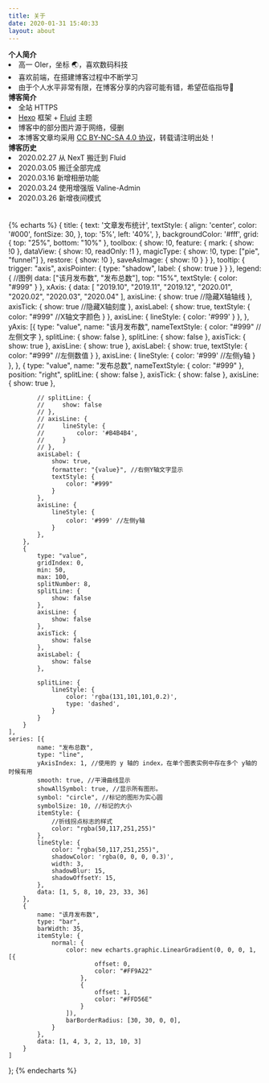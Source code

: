```yaml
---
title: 关于
date: 2020-01-31 15:40:33
layout: about
---
```


<div class="note note-info">
    <strong>个人简介</strong>
    <li>高一 OIer，坐标 🌏，喜欢数码科技</li>
    <li>喜欢前端，在搭建博客过程中不断学习</li>
    <li>由于个人水平非常有限，在博客分享的内容可能有错，希望莅临指导🤝</li>
</div>
<div class="note note-danger">
    <strong>博客简介</strong>
    <li>全站 HTTPS</li>
    <li><a href="https://hexo.io/zh-cn" rel="nofollow">Hexo</a> 框架 + <a href="https://github.com/fluid-dev/hexo-theme-fluid" rel="nofollow">Fluid</a> 主题</li>
    <li>博客中的部分图片源于网络，侵删</li>
    <li>本博客文章均采用 <a href="https://creativecommons.org/licenses/by-nc-sa/4.0/deed.zh" target="_blank" rel="nofollow noopener noopener">CC BY-NC-SA 4.0 协议</a>，转载请注明出处！</li>
</div>
<div class="note note-success">
    <strong>博客历史</strong>
    <li>2020.02.27 从 NexT 搬迁到 Fluid</li>
    <li>2020.03.05 搬迁全部完成</li>
    <li>2020.03.16 新增相册功能</li>
    <li>2020.03.24 使用增强版 Valine-Admin</li>
    <li>2020.03.26 新增夜间模式</li>
</div>
<br><br>
{% echarts %}
{
    title: {
        text: '文章发布统计',
        textStyle: {
            align: 'center',
            color: '#000',
            fontSize: 30,
        },
        top: '5%',
        left: '40%',
    },
    backgroundColor: '#fff',
    grid: {
        top: "25%",
        bottom: "10%"
    },
    toolbox: {
        show: !0,
        feature: {
            mark: {
                show: !0
            },
            dataView: {
                show: !0,
                readOnly: !1
            },
            magicType: {
                show: !0,
                type: ["pie", "funnel"]
            },
            restore: {
                show: !0
            },
            saveAsImage: {
                show: !0
            }
        }
    },
    tooltip: {
        trigger: "axis",
        axisPointer: {
            type: "shadow",
            label: {
                show: true
            }
        }
    },
    legend: { //图例
        data: ["该月发布数", "发布总数"],
        top: "15%",
        textStyle: {
            color: "#999"
        }
    },
    xAxis: {
        data: [
            "2019.10",
            "2019.11",
            "2019.12",
            "2020.01",
            "2020.02",
            "2020.03",
            "2020.04"
        ],
        axisLine: {
            show: true //隐藏X轴轴线
        },
        axisTick: {
            show: true //隐藏X轴刻度
        },
        axisLabel: {
            show: true,
            textStyle: {
                color: "#999" //X轴文字颜色
            }
        },
        axisLine: {
            lineStyle: {
                color: '#999'
            }
        },
    },
    yAxis: [{
            type: "value",
            name: "该月发布数",
            nameTextStyle: {
                color: "#999" //左侧文字
            },
            splitLine: {
                show: false
            },
            splitLine: {
                show: false
            },
            axisTick: {
                show: true
            },
            axisLine: {
                show: true
            },
            axisLabel: {
                show: true,
                textStyle: {
                    color: "#999" //左侧数值
                }
            },
            axisLine: {
                lineStyle: {
                    color: '#999' //左侧y轴
                }
            },
        },
        {
            type: "value",
            name: "发布总数",
            nameTextStyle: {
                color: "#999"
            },
            position: "right",
            splitLine: {
                show: false
            },
            axisTick: {
                show: false
            },
            axisLine: {
                show: true
            },
            
            // splitLine: {
            //     show: false
            // },
            // axisLine: {
            //     lineStyle: {
            //         color: '#B4B4B4',
            //     }
            // },
            axisLabel: {
                show: true,
                formatter: "{value}", //右侧Y轴文字显示
                textStyle: {
                    color: "#999"
                }
            },
            axisLine: {
                lineStyle: {
                    color: '#999' //左侧y轴
                }
            },
        },
        {
            type: "value",
            gridIndex: 0,
            min: 50,
            max: 100,
            splitNumber: 8,
            splitLine: {
                show: false
            },
            axisLine: {
                show: false
            },
            axisTick: {
                show: false
            },
            axisLabel: {
                show: false
            },

            splitLine: {
                lineStyle: {
                    color: 'rgba(131,101,101,0.2)',
                    type: 'dashed',
                }
            }
        }
    ],
    series: [{
            name: "发布总数",
            type: "line",
            yAxisIndex: 1, //使用的 y 轴的 index，在单个图表实例中存在多个 y轴的时候有用
            smooth: true, //平滑曲线显示
            showAllSymbol: true, //显示所有图形。
            symbol: "circle", //标记的图形为实心圆
            symbolSize: 10, //标记的大小
            itemStyle: {
                //折线拐点标志的样式
                color: "rgba(50,117,251,255)"
            },
            lineStyle: {
                color: "rgba(50,117,251,255)",
                shadowColor: 'rgba(0, 0, 0, 0.3)',
                width: 3,
                shadowBlur: 15,
                shadowOffsetY: 15,
            },
            data: [1, 5, 8, 10, 23, 33, 36]
        },
        {
            name: "该月发布数",
            type: "bar",
            barWidth: 35,
            itemStyle: {
                normal: {
                    color: new echarts.graphic.LinearGradient(0, 0, 0, 1, [{
                            offset: 0,
                            color: "#FF9A22"
                        },
                        {
                            offset: 1,
                            color: "#FFD56E"
                        }
                    ]),
                    barBorderRadius: [30, 30, 0, 0],
                }
            },
            data: [1, 4, 3, 2, 13, 10, 3]
        }
    ]
};
{% endecharts %}

<br><br>

<!-- {% echarts %}
option = {
    title: {
        text: "文章季度统计",
        x: "center"
    },
    tooltip: {
        trigger: "item",
        formatter: "{a} <br/>{b} : {c} ({d}%)"
    },
    legend: {
        x: "left",
        data: ["2019Q4", "2020Q1"]
    },
    label: {
        normal: {
            formatter: "{b} ({d}%)",
            position: "insideTopRight"
        }
    },
    labelLine: {
        normal: {
            smooth: .6
        }
    },
    toolbox: {
        show: !0,
        feature: {
            mark: {
                show: !0
            },
            dataView: {
                show: !0,
                readOnly: !1
            },
            magicType: {
                show: !0,
                type: ["pie", "funnel"]
            },
            restore: {
                show: !0
            },
            saveAsImage: {
                show: !0
            }
        }
    },
    calculable: !0,
    series: [{
        name: "文章数量",
        type: "pie",
        roseType: "area",
        label: {
            normal: {
                show: !0
            },
            emphasis: {
                show: !0
            }
        },
        lableLine: {
            normal: {
                show: !0
            },
            emphasis: {
                show: !0
            }
        },
        data: [{
            value: 10,
            name: "2019Q4"
        }, {
            value: 26,
            name: "2020Q1"
        }
        ]
    }]
};
{% endecharts %} -->
